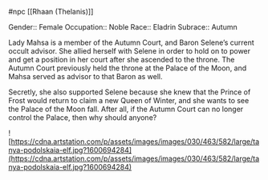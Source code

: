#npc [[Rhaan (Thelanis)]]

Gender:: Female
Occupation:: Noble
Race:: Eladrin
Subrace:: Autumn

Lady Mahsa is a member of the Autumn Court, and Baron Selene’s current occult advisor. She allied herself with Selene in order to hold on to power and get a position in her court after she ascended to the throne. The Autumn Court previously held the throne at the Palace of the Moon, and Mahsa served as advisor to that Baron as well.

Secretly, she also supported Selene because she knew that the Prince of Frost would return to claim a new Queen of Winter, and she wants to see the Palace of the Moon fall. After all, if the Autumn Court can no longer control the Palace, then why should anyone?

![https://cdna.artstation.com/p/assets/images/images/030/463/582/large/tanya-podolskaia-elf.jpg?1600694284](https://cdna.artstation.com/p/assets/images/images/030/463/582/large/tanya-podolskaia-elf.jpg?1600694284)